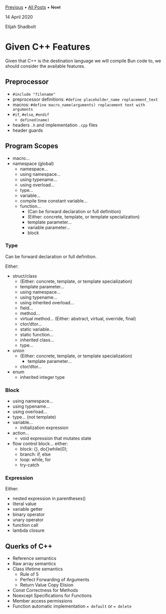 
[Previous](./2020-04-08-Software-Design-Pillars.md) • [All Posts](../posts.md) • ~~Next~~

14 April 2020

Elijah Shadbolt

# Given C++ Features
Given that C++ is the destination language we will compile Bun code to, we should consider the available features.

## Preprocessor
- `#include "filename"`
- preprocessor definitions: `#define placeholder_name replacement_text`
- macros: `#define macro_name(arguments) replacement text with arguments`
- `#if`, `#else`, `#endif`
	- `defined(name)`
- headers `.h` and implementation `.cpp` files
- header guards

## Program Scopes
- macro...
- namespace (global)
	- namespace...
	- using namespace...
	- using typename...
	- using overload...
	- type...
	- variable...
	- compile time constant variable...
	- function...
		- (Can be forward declaration or full definition)
		- (Either: concrete, template, or template specialization)
		- template parameter...
		- variable parameter...
		- block

### Type
Can be forward declaration or full definition.

Either:
- struct/class
	- (Either: concrete, template, or template specialization)
	- template parameter...
	- using namespace...
	- using typename...
	- using inherited overload...
	- field...
	- method...
	- virtual method... (Either: abstract, virtual, override, final)
	- ctor/dtor...
	- static variable...
	- static function...
	- inherited class...
	- type...
- union
	- (Either: concrete, template, or template specialization)
		- template parameter...
	- ctor/dtor...
- enum
	- inherited integer type

### Block
- using namespace...
- using typename...
- using overload...
- type... (not template)
- variable...
	- initialization expression
- action...
	- void expression that mutates state
- flow control block... either:
	* block: {}, do{}while(0);
	* branch: if, else
	* loop: while, for
	* try-catch

### Expression
Either:
- nested expression in parentheses()
- literal value
- variable getter
- binary operator
- unary operator
- function call
- lambda closure

## Querks of C++
- Reference semantics
- Raw array semantics
- Class lifetime semantics
	- Rule of 5
	- Perfect Forwarding of Arguments
	- Return Value Copy Elision
- Const Correctness for Methods
- Noexcept Specifications for Functions
- Member access permissions
- Function automatic implementation `= default` or `= delete`

